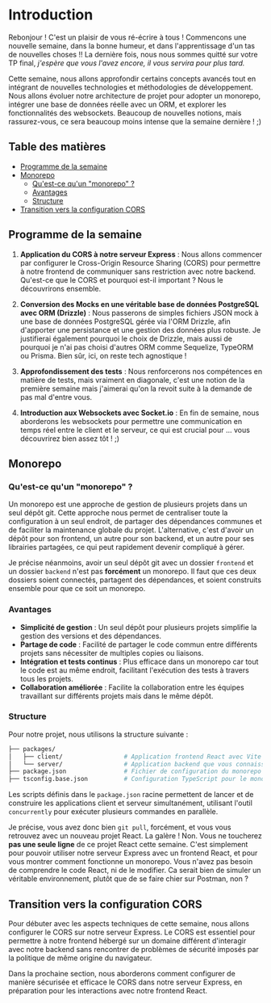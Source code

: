 # Introduction

Rebonjour ! C'est un plaisir de vous ré-écrire à tous ! Commencons une nouvelle semaine, dans la bonne humeur, et dans l'apprentissage d'un tas de nouvelles choses !!
La dernière fois, nous nous sommes quitté sur votre TP final, *j'espère que vous l'avez encore, il vous servira pour plus tard.*

Cette semaine, nous allons approfondir certains concepts avancés tout en intégrant de nouvelles technologies et méthodologies de développement. Nous allons évoluer notre architecture de projet pour adopter un monorepo, intégrer une base de données réelle avec un ORM, et explorer les fonctionnalités des websockets. Beaucoup de nouvelles notions, mais rassurez-vous, ce sera beaucoup moins intense que la semaine dernière ! ;)

## Table des matières

- [Programme de la semaine](#programme-de-la-semaine)
- [Monorepo](#monorepo)
  - [Qu'est-ce qu'un "monorepo" ?](#qu'est-ce-qu'un-monorepo-)
  - [Avantages](#avantages)
  - [Structure](#structure)
- [Transition vers la configuration CORS](#transition-vers-la-configuration-cors)

## Programme de la semaine

1. **Application du CORS à notre serveur Express** : Nous allons commencer par configurer le Cross-Origin Resource Sharing (CORS) pour permettre à notre frontend de communiquer sans restriction avec notre backend. Qu'est-ce que le CORS et pourquoi est-il important ? Nous le découvrirons ensemble.

2. **Conversion des Mocks en une véritable base de données PostgreSQL avec ORM (Drizzle)** : Nous passerons de simples fichiers JSON mock à une base de données PostgreSQL gérée via l'ORM Drizzle, afin d'apporter une persistance et une gestion des données plus robuste. Je justifierai également pourquoi le choix de Drizzle, mais aussi de pourquoi je n'ai pas choisi d'autres ORM comme Sequelize, TypeORM ou Prisma. Bien sûr, ici, on reste tech agnostique !

3. **Approfondissement des tests** : Nous renforcerons nos compétences en matière de tests, mais vraiment en diagonale, c'est une notion de la première semaine mais j'aimerai qu'on la revoit suite à la demande de pas mal d'entre vous.

4. **Introduction aux Websockets avec Socket.io** : En fin de semaine, nous aborderons les websockets pour permettre une communication en temps réel entre le client et le serveur, ce qui est crucial pour ... vous découvrirez bien assez tôt ! ;)

## Monorepo

### Qu'est-ce qu'un "monorepo" ?

Un monorepo est une approche de gestion de plusieurs projets dans un seul dépôt git. Cette approche nous permet de centraliser toute la configuration à un seul endroit, de partager des dépendances communes et de faciliter la maintenance globale du projet. L'alternative, c'est d'avoir un dépôt pour son frontend, un autre pour son backend, et un autre pour ses librairies partagées, ce qui peut rapidement devenir compliqué à gérer.

Je précise néanmoins, avoir un seul dépôt git avec un dossier `frontend` et un dossier `backend` n'est pas **forcément** un monorepo. Il faut que ces deux dossiers soient connectés, partagent des dépendances, et soient construits ensemble pour que ce soit un monorepo.

### Avantages

- **Simplicité de gestion** : Un seul dépôt pour plusieurs projets simplifie la gestion des versions et des dépendances.
- **Partage de code** : Facilité de partager le code commun entre différents projets sans nécessiter de multiples copies ou liaisons.
- **Intégration et tests continus** : Plus efficace dans un monorepo car tout le code est au même endroit, facilitant l'exécution des tests à travers tous les projets.
- **Collaboration améliorée** : Facilite la collaboration entre les équipes travaillant sur différents projets mais dans le même dépôt.

### Structure

Pour notre projet, nous utilisons la structure suivante :

```graphql
├── packages/
│   ├── client/                 # Application frontend React avec Vite
│   └── server/                 # Application backend que vous connaissez déjà
├── package.json                # Fichier de configuration du monorepo
├── tsconfig.base.json          # Configuration TypeScript pour le monorepo
```

Les scripts définis dans le `package.json` racine permettent de lancer et de construire les applications client et serveur simultanément, utilisant l'outil `concurrently` pour exécuter plusieurs commandes en parallèle.

Je précise, vous avez donc bien `git pull`, forcément, et vous vous retrouvez avec un nouveau projet React. La galère !
Non. Vous ne toucherez **pas une seule ligne** de ce projet React cette semaine. C'est simplement pour pouvoir utiliser notre serveur Express avec un frontend React, et pour vous montrer comment fonctionne un monorepo. Vous n'avez pas besoin de comprendre le code React, ni de le modifier. Ca serait bien de simuler un véritable environnement, plutôt que de se faire chier sur Postman, non ?

## Transition vers la configuration CORS

Pour débuter avec les aspects techniques de cette semaine, nous allons configurer le CORS sur notre serveur Express. Le CORS est essentiel pour permettre à notre frontend hébergé sur un domaine différent d'interagir avec notre backend sans rencontrer de problèmes de sécurité imposés par la politique de même origine du navigateur.

Dans la prochaine section, nous aborderons comment configurer de manière sécurisée et efficace le CORS dans notre serveur Express, en préparation pour les interactions avec notre frontend React.
